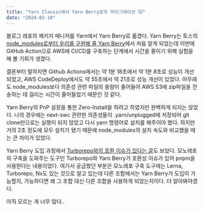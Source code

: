 ```yaml
---
title: "Yarn Classic에서 Yarn Berry로의 마이그레이션 🐱"
date: "2024-02-10"
---
```


블로그 레포의 패키지 매니저를 Yarn에서 Yarn Berry로 옮겼다. Yarn Berry는 토스의 [node_modules로부터 우리를 구원해 줄 Yarn Berry](https://toss.tech/article/node-modules-and-yarn-berry)에서 처음 알게 되었는데 이번에 GitHub Action으로 AWS에 CI/CD를 구축하는 단계에서 시간을 줄이기 위해 실험을 해 볼 기회가 생겼다.

결론부터 말하자면 Github Actions에서는 약 1분 18초에서 약 1분 8초로 성능이 개선되었고, AWS CodeDeploy에서도 약 55초에서 약 21초로 성능 개선이 있었다. 아무래도 node_modules보다 의존성 관련 파일의 용량이 줄어들어 AWS S3에 zip파일을 전송하는 데 걸리는 시간이 줄어들었기 때문인 것 같다.

Yarn Berry의 PnP 설정을 통한 Zero-Install을 하려고 하였지만 완벽하게 되지는 않았다. 나의 경우에는 next-swc 관련한 의존성들이 .yarn/unplugged에 저장되어 git clone만으로는 실행이 되지 않았고 다시 yarn 명령어로 설치를 해주어야 했다. 하지만 거의 2초 정도에 모두 설치가 됐기 때문에 node_modules의 설치 속도와 비교했을 때는 큰 차이가 있었다.

Yarn Berry 도입 과정에서 [Turborepo와의 호환 이슈가 있다는 글](https://blog.dramancompany.com/2023/02/%EB%A6%AC%EB%A9%A4%EB%B2%84-%EC%9B%B9-%EC%84%9C%EB%B9%84%EC%8A%A4-%EC%A2%8C%EC%B6%A9%EC%9A%B0%EB%8F%8C-yarn-berry-%EB%8F%84%EC%9E%85%EA%B8%B0/)도 보았다. 모노레포의 구축을 도와주는 도구인 Turborepo와 Yarn Berry가 호환성 이슈가 있어 pnpm을 사용한다는 내용이었다. 여기서 궁금했던 부분은 모노레포 구축 도구에는 Lerna, Turborepo, Nx도 있는 것으로 알고 있는데 다른 조합에서는 Yarn Berry가 도입이 가능할지, 가능하다면 왜 그 조합 대신 다른 조합을 사용하게 되었는지이다. 더 알아봐야겠다.

아직 모르는 게 너무 많다..
